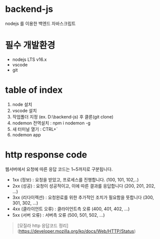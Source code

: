 # backend-js

nodejs 를 이용한 백엔드 자바스크립트

 # 필수 개발환경
 * nodejs LTS v16.x
 * vscode
 * git
 
 # table of index
 1. node 설치 
 2. vscode 설치
 3. 작업폴더 지정 (ex. D:\backend-js) 후  클론(git clone)
 4. nodemon 전역설치 : npm i nodemon -g
 5. 새 터미널 열기 : CTRL+`
 6. nodemon app

# http response code
웹서버에서 요청에 따른 응답 코드는 1~5까지로 구분됩니다.
* 1xx (정보) : 요청을 받았고, 프로세스를 진행합니다. (100, 101, 102,..)
* 2xx (성공) : 요청이 성공적이고, 이에 따른 결과를 응답합니다 (200, 201, 202, ...)
* 3xx (리다이렉션) : 요청완료를 위한 추가적인 조치가 필요함을 뜻합니다 (300, 301, 302, ...)
* 4xx (클라이언트 오류) : 클라이언트측 오류 (400, 401, 402, ...)
* 5xx (서버 오류) : 서버측 오류 (500, 501, 502, ...)

> [모질라 http 응답코드 정리] (https://developer.mozilla.org/ko/docs/Web/HTTP/Status)

